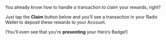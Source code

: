 You already know how to handle a transaction to claim your rewards, right?

Just tap the **Claim** button below and you’ll see a transaction in your Radix Wallet to deposit these rewards to your Account.

(You’ll even see that you’re **presenting** your Hero’s Badge!)
